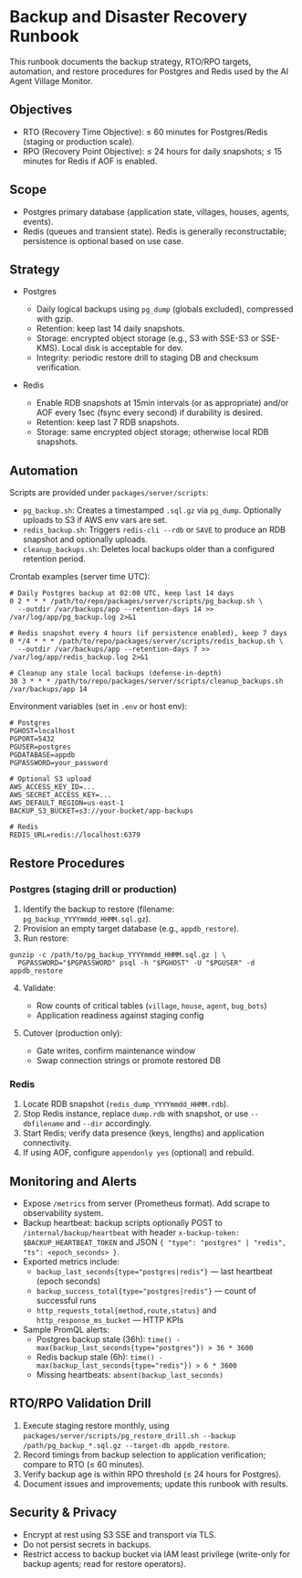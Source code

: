 # Backup and Disaster Recovery Runbook

This runbook documents the backup strategy, RTO/RPO targets, automation, and restore procedures for Postgres and Redis used by the AI Agent Village Monitor.

## Objectives

- RTO (Recovery Time Objective): ≤ 60 minutes for Postgres/Redis (staging or production scale).
- RPO (Recovery Point Objective): ≤ 24 hours for daily snapshots; ≤ 15 minutes for Redis if AOF is enabled.

## Scope

- Postgres primary database (application state, villages, houses, agents, events).
- Redis (queues and transient state). Redis is generally reconstructable; persistence is optional based on use case.

## Strategy

- Postgres
  - Daily logical backups using `pg_dump` (globals excluded), compressed with gzip.
  - Retention: keep last 14 daily snapshots.
  - Storage: encrypted object storage (e.g., S3 with SSE-S3 or SSE-KMS). Local disk is acceptable for dev.
  - Integrity: periodic restore drill to staging DB and checksum verification.

- Redis
  - Enable RDB snapshots at 15min intervals (or as appropriate) and/or AOF every 1sec (fsync every second) if durability is desired.
  - Retention: keep last 7 RDB snapshots.
  - Storage: same encrypted object storage; otherwise local RDB snapshots.

## Automation

Scripts are provided under `packages/server/scripts`:

- `pg_backup.sh`: Creates a timestamped `.sql.gz` via `pg_dump`. Optionally uploads to S3 if AWS env vars are set.
- `redis_backup.sh`: Triggers `redis-cli --rdb` or `SAVE` to produce an RDB snapshot and optionally uploads.
- `cleanup_backups.sh`: Deletes local backups older than a configured retention period.

Crontab examples (server time UTC):

```
# Daily Postgres backup at 02:00 UTC, keep last 14 days
0 2 * * * /path/to/repo/packages/server/scripts/pg_backup.sh \ 
  --outdir /var/backups/app --retention-days 14 >> /var/log/app/pg_backup.log 2>&1

# Redis snapshot every 4 hours (if persistence enabled), keep 7 days
0 */4 * * * /path/to/repo/packages/server/scripts/redis_backup.sh \ 
  --outdir /var/backups/app --retention-days 7 >> /var/log/app/redis_backup.log 2>&1

# Cleanup any stale local backups (defense-in-depth)
30 3 * * * /path/to/repo/packages/server/scripts/cleanup_backups.sh /var/backups/app 14
```

Environment variables (set in `.env` or host env):

```
# Postgres
PGHOST=localhost
PGPORT=5432
PGUSER=postgres
PGDATABASE=appdb
PGPASSWORD=your_password

# Optional S3 upload
AWS_ACCESS_KEY_ID=...
AWS_SECRET_ACCESS_KEY=...
AWS_DEFAULT_REGION=us-east-1
BACKUP_S3_BUCKET=s3://your-bucket/app-backups

# Redis
REDIS_URL=redis://localhost:6379
```

## Restore Procedures

### Postgres (staging drill or production)

1. Identify the backup to restore (filename: `pg_backup_YYYYmmdd_HHMM.sql.gz`).
2. Provision an empty target database (e.g., `appdb_restore`).
3. Run restore:

```
gunzip -c /path/to/pg_backup_YYYYmmdd_HHMM.sql.gz | \
  PGPASSWORD="$PGPASSWORD" psql -h "$PGHOST" -U "$PGUSER" -d appdb_restore
```

4. Validate:
   - Row counts of critical tables (`village`, `house`, `agent`, `bug_bots`)
   - Application readiness against staging config

5. Cutover (production only):
   - Gate writes, confirm maintenance window
   - Swap connection strings or promote restored DB

### Redis

1. Locate RDB snapshot (`redis_dump_YYYYmmdd_HHMM.rdb`).
2. Stop Redis instance, replace `dump.rdb` with snapshot, or use `--dbfilename` and `--dir` accordingly.
3. Start Redis; verify data presence (keys, lengths) and application connectivity.
4. If using AOF, configure `appendonly yes` (optional) and rebuild.

## Monitoring and Alerts

- Expose `/metrics` from server (Prometheus format). Add scrape to observability system.
- Backup heartbeat: backup scripts optionally POST to `/internal/backup/heartbeat` with header `x-backup-token: $BACKUP_HEARTBEAT_TOKEN` and JSON `{ "type": "postgres" | "redis", "ts": <epoch_seconds> }`.
- Exported metrics include:
  - `backup_last_seconds{type="postgres|redis"}` — last heartbeat (epoch seconds)
  - `backup_success_total{type="postgres|redis"}` — count of successful runs
  - `http_requests_total{method,route,status}` and `http_response_ms_bucket` — HTTP KPIs
- Sample PromQL alerts:
  - Postgres backup stale (36h): `time() - max(backup_last_seconds{type="postgres"}) > 36 * 3600`
  - Redis backup stale (6h): `time() - max(backup_last_seconds{type="redis"}) > 6 * 3600`
  - Missing heartbeats: `absent(backup_last_seconds)`

## RTO/RPO Validation Drill

1. Execute staging restore monthly, using `packages/server/scripts/pg_restore_drill.sh --backup /path/pg_backup_*.sql.gz --target-db appdb_restore`.
2. Record timings from backup selection to application verification; compare to RTO (≤ 60 minutes).
3. Verify backup age is within RPO threshold (≤ 24 hours for Postgres).
4. Document issues and improvements; update this runbook with results.

## Security & Privacy

- Encrypt at rest using S3 SSE and transport via TLS.
- Do not persist secrets in backups.
- Restrict access to backup bucket via IAM least privilege (write-only for backup agents; read for restore operators).
